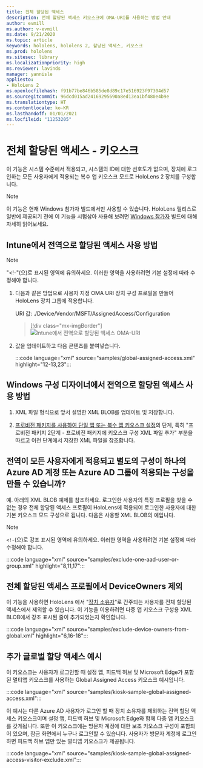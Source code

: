 ```yaml
---
title: 전체 할당된 액세스
description: 전체 할당된 액세스 키오스크에 OMA-URI를 사용하는 방법 안내
author: evmill
ms.author: v-evmill
ms.date: 9/21/2020
ms.topic: article
keywords: hololens, hololens 2, 할당된 액세스, 키오스크
ms.prod: hololens
ms.sitesec: library
ms.localizationpriority: high
ms.reviewer: lavinds
manager: yannisle
appliesto:
- HoloLens 2
ms.openlocfilehash: f91b77be846b585de8d89c17e516923f97304d57
ms.sourcegitcommit: 96dcd015ad24169295690a8ed13ea1bf480e4b9e
ms.translationtype: HT
ms.contentlocale: ko-KR
ms.lasthandoff: 01/01/2021
ms.locfileid: "11253205"
---
```

# 전체 할당된 액세스 - 키오스크

이 기능은 시스템 수준에서 적용되고, 시스템의 ID에 대한 선호도가 없으며, 장치에 로그인하는 모든 사용자에게 적용되는 복수 앱 키오스크 모드로 HoloLens 2 장치를 구성합니다.

> [!NOTE]
> 이 기능은 현재 Windows 참가자 빌드에서만 사용할 수 있습니다. HoloLens 릴리스로 일반에 제공되기 전에 이 기능을 시험삼아 사용해 보려면 [Windows 참가자](hololens-insider.md) 빌드에 대해 자세히 읽어보세요.

## Intune에서 전역으로 할당된 액세스 사용 방법

> [!NOTE]
> "<!-"(으)로 표시된 영역에 유의하세요. 이러한 영역을 사용하려면 기본 설정에 따라 수정해야 합니다.

1. 다음과 같은 방법으로 사용자 지정 OMA URI 장치 구성 프로필을 만들어 HoloLens 장치 그룹에 적용합니다.

    URI 값: ./Device/Vendor/MSFT/AssignedAccess/Configuration

    > [!div class="mx-imgBorder"]
    > ![Intune에서 전역으로 할당된 액세스 OMA-URI](images/global-assigned-access-omauri.png)

2. 값을 업데이트하고 다음 콘텐츠를 붙여넣습니다.

    :::code language="xml" source="samples/global-assigned-access.xml" highlight="12-13,23":::

## Windows 구성 디자이너에서 전역으로 할당된 액세스 사용 방법

1. XML 파일 형식으로 앞서 설명한 XML BLOB를 업데이트 및 저장합니다. 

2. [프로비전 패키지를 사용하여 단일 앱 또는 복수 앱 키오스크 설정](https://docs.microsoft.com/hololens/hololens-kiosk#use-a-provisioning-package-to-set-up-a-single-app-or-multi-app-kiosk)의 단계, 특히 "프로비전 패키지 2단계 - 프로비전 패키지에 키오스크 구성 XML 파일 추가" 부분을 따르고 이전 단계에서 저장한 XML 파일을 참조합니다.

## 전역이 모든 사용자에게 적용되고 별도의 구성이 하나의 Azure AD 계정 또는 Azure AD 그룹에 적용되는 구성을 만들 수 있습니까? 

예. 아래의 XML BLOB 예제를 참조하세요. 로그인한 사용자의 특정 프로필을 찾을 수 없는 경우 전체 할당된 액세스 프로필이 HoloLens에 적용되어 로그인한 사용자에 대한 기본 키오스크 모드 구성으로 됩니다.
다음은 사용할 XML BLOB의 예입니다.

> [!NOTE]
> `<!-`(으)로 강조 표시된 영역에 유의하세요. 이러한 영역을 사용하려면 기본 설정에 따라 수정해야 합니다.

 :::code language="xml" source="samples/exclude-one-aad-user-or-group.xml" highlight="8,11,17":::

## 전체 할당된 액세스 프로필에서 DeviceOwners 제외

이 기능을 사용하면 HoloLens 에서 "[장치 소유자](security-adminless-os.md)"로 간주되는 사용자를 전체 할당된 액세스에서 제외할 수 있습니다. 이 기능을 이용하려면 다중 앱 키오스크 구성용 XML BLOB에서 강조 표시된 줄이 추가되었는지 확인합니다.

 :::code language="xml" source="samples/exclude-device-owners-from-global.xml" highlight="6,16-18":::

## 추가 글로벌 할당 액세스 예시

이 키오스크는 사용자가 로그인할 때 설정 앱, 피드백 허브 및 Microsoft Edge가 포함된 멀티앱 키오스크를 사용하는 Global Assigned Access 키오스크 예시입니다.

:::code language="xml" source="samples/kiosk-sample-global-assigned-access.xml":::

이 예시는 다른 Azure AD 사용자가 로그인 할 때 장치 소유자를 제외하는 전역 할당 액세스 키오스크이며 설정 앱, 피드백 허브 및 Microsoft Edge와 함께 다중 앱 키오스크를 갖게됩니다. 또한 이 키오스크에는 방문자 계정에 대한 보조 키오스크 구성이 포함되어 있으며, 잠금 화면에서 누구나 로그인할 수 있습니다. 사용자가 방문자 계정에 로그인하면 피드백 허브 앱만 있는 멀티앱 키오스크가 제공됩니다.

:::code language="xml" source="samples/kiosk-sample-global-assigned-access-visitor-exclude.xml":::
